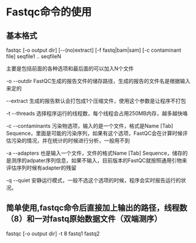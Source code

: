 # Fastqc命令的使用

## 基本格式

fastqc [-o output dir] [--(no)extract] [-f fastq|bam|sam] [-c contaminant file] seqfile1 .. seqfileN

主要是包括前面的各种选项和最后面的可以加入N个文件

 -o --outdir FastQC生成的报告文件的储存路径，生成的报告的文件名是根据输入来定的
 
 --extract 生成的报告默认会打包成1个压缩文件，使用这个参数是让程序不打包
 
 -t --threads 选择程序运行的线程数，每个线程会占用250MB内存，越多越快咯
 
 -c --contaminants 污染物选项，输入的是一个文件，格式是Name [Tab] Sequence，里面是可能的污染序列，如果有这个选项，FastQC会在计算时候评估污染的情况，并在统计的时候进行分析，一般用不到
 
 -a --adapters 也是输入一个文件，文件的格式Name [Tab] Sequence，储存的是测序的adpater序列信息，如果不输入，目前版本的FastQC就按照通用引物来评估序列时候有adapter的残留
 
 -q --quiet 安静运行模式，一般不选这个选项的时候，程序会实时报告运行的状况。

## 简单使用,fastqc命令后直接加上输出的路径，线程数（8）和一对fastq原始数据文件（双端测序）
fastqc [-o output dir] -t 8 fastq1 fastq2
